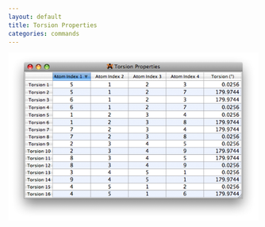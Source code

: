 ```yaml
---
layout: default
title: Torsion Properties
categories: commands
---
```




![](TorsionProp.png "TorsionProp.png")



